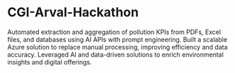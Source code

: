 # CGI-Arval-Hackathon
Automated extraction and aggregation of pollution KPIs from PDFs, Excel files, and databases using AI APIs with prompt engineering. Built a scalable Azure solution to replace manual processing, improving efficiency and data accuracy. Leveraged AI and data-driven solutions to enrich environmental insights and digital offerings.
